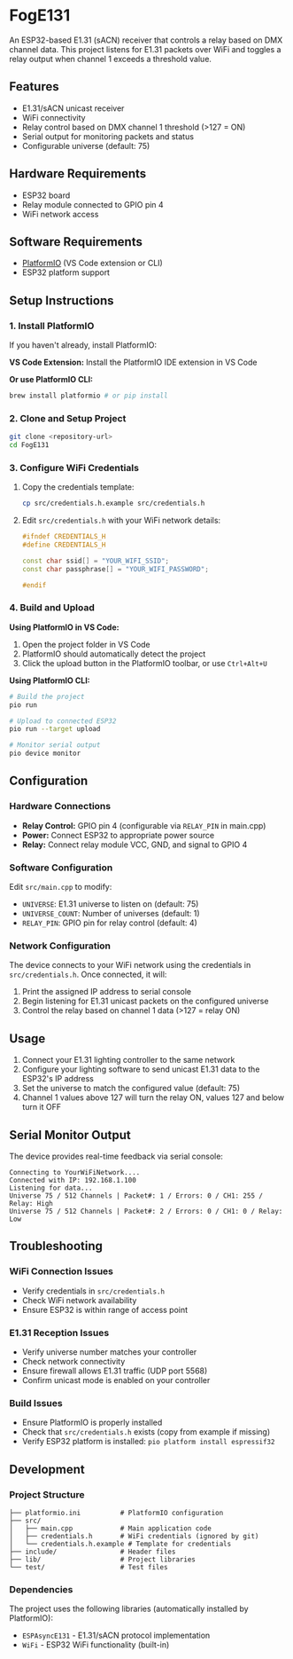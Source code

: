 # FogE131

An ESP32-based E1.31 (sACN) receiver that controls a relay based on DMX channel data. This project listens for E1.31 packets over WiFi and toggles a relay output when channel 1 exceeds a threshold value.

## Features

- E1.31/sACN unicast receiver
- WiFi connectivity
- Relay control based on DMX channel 1 threshold (>127 = ON)
- Serial output for monitoring packets and status
- Configurable universe (default: 75)

## Hardware Requirements

- ESP32 board
- Relay module connected to GPIO pin 4
- WiFi network access

## Software Requirements

- [PlatformIO](https://platformio.org/) (VS Code extension or CLI)
- ESP32 platform support

## Setup Instructions

### 1. Install PlatformIO

If you haven't already, install PlatformIO:

**VS Code Extension:**
Install the PlatformIO IDE extension in VS Code

**Or use PlatformIO CLI:**
```bash
brew install platformio # or pip install
```

### 2. Clone and Setup Project

```bash
git clone <repository-url>
cd FogE131
```

### 3. Configure WiFi Credentials

1. Copy the credentials template:
   ```bash
   cp src/credentials.h.example src/credentials.h
   ```

2. Edit `src/credentials.h` with your WiFi network details:
   ```cpp
   #ifndef CREDENTIALS_H
   #define CREDENTIALS_H
   
   const char ssid[] = "YOUR_WIFI_SSID";
   const char passphrase[] = "YOUR_WIFI_PASSWORD";
   
   #endif
   ```

### 4. Build and Upload

**Using PlatformIO in VS Code:**
1. Open the project folder in VS Code
2. PlatformIO should automatically detect the project
3. Click the upload button in the PlatformIO toolbar, or use `Ctrl+Alt+U`

**Using PlatformIO CLI:**
```bash
# Build the project
pio run

# Upload to connected ESP32
pio run --target upload

# Monitor serial output
pio device monitor
```

## Configuration

### Hardware Connections

- **Relay Control:** GPIO pin 4 (configurable via `RELAY_PIN` in main.cpp)
- **Power:** Connect ESP32 to appropriate power source
- **Relay:** Connect relay module VCC, GND, and signal to GPIO 4

### Software Configuration

Edit `src/main.cpp` to modify:

- `UNIVERSE`: E1.31 universe to listen on (default: 75)
- `UNIVERSE_COUNT`: Number of universes (default: 1)
- `RELAY_PIN`: GPIO pin for relay control (default: 4)

### Network Configuration

The device connects to your WiFi network using the credentials in `src/credentials.h`. Once connected, it will:

1. Print the assigned IP address to serial console
2. Begin listening for E1.31 unicast packets on the configured universe
3. Control the relay based on channel 1 data (>127 = relay ON)

## Usage

1. Connect your E1.31 lighting controller to the same network
2. Configure your lighting software to send unicast E1.31 data to the ESP32's IP address
3. Set the universe to match the configured value (default: 75)
4. Channel 1 values above 127 will turn the relay ON, values 127 and below turn it OFF

## Serial Monitor Output

The device provides real-time feedback via serial console:

```
Connecting to YourWiFiNetwork....
Connected with IP: 192.168.1.100
Listening for data...
Universe 75 / 512 Channels | Packet#: 1 / Errors: 0 / CH1: 255 / Relay: High
Universe 75 / 512 Channels | Packet#: 2 / Errors: 0 / CH1: 0 / Relay: Low
```

## Troubleshooting

### WiFi Connection Issues
- Verify credentials in `src/credentials.h`
- Check WiFi network availability
- Ensure ESP32 is within range of access point

### E1.31 Reception Issues
- Verify universe number matches your controller
- Check network connectivity
- Ensure firewall allows E1.31 traffic (UDP port 5568)
- Confirm unicast mode is enabled on your controller

### Build Issues
- Ensure PlatformIO is properly installed
- Check that `src/credentials.h` exists (copy from example if missing)
- Verify ESP32 platform is installed: `pio platform install espressif32`

## Development

### Project Structure
```
├── platformio.ini          # PlatformIO configuration
├── src/
│   ├── main.cpp            # Main application code
│   ├── credentials.h       # WiFi credentials (ignored by git)
│   └── credentials.h.example # Template for credentials
├── include/                # Header files
├── lib/                    # Project libraries
└── test/                   # Test files
```

### Dependencies

The project uses the following libraries (automatically installed by PlatformIO):
- `ESPAsyncE131` - E1.31/sACN protocol implementation
- `WiFi` - ESP32 WiFi functionality (built-in)